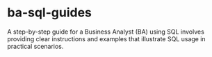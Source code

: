 # ba-sql-guides
A step-by-step guide for a Business Analyst (BA) using SQL involves providing clear instructions and examples that illustrate SQL usage in practical scenarios.
